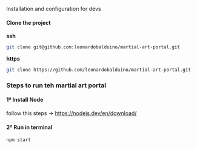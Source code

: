 Installation and configuration for devs
#### Clone the project

**ssh**
```sh
git clone git@github.com:leonardobalduino/martial-art-portal.git
```

**https**
```sh
git clone https://github.com/leonardobalduino/martial-art-portal.git
```

### Steps to run teh martial art portal

#### 1º Install Node
follow this steps -> https://nodejs.dev/en/download/

#### 2º Run in terminal
`npm start`